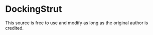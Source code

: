 DockingStrut
============
This source is free to use and modify as long as the original author is credited.
